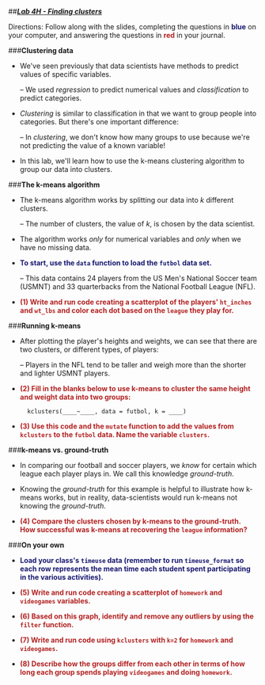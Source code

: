 ##***<u>Lab 4H - Finding clusters</u>***

Directions: Follow along with the slides, completing the questions in <span style="color:midnightblue;">**blue**</span> on your computer, and answering the questions in <span style="color:firebrick;">**red**</span> in your journal.

###**Clustering data**
* We've seen previously that data scientists have methods to predict values of specific
variables.

    – We used *regression* to predict numerical values and *classification* to predict
    categories.

* *Clustering* is similar to classification in that we want to group people into categories. But there's one important difference:

    – In *clustering*, we don't know how many groups to use because we're not predicting
    the value of a known variable!

* In this lab, we'll learn how to use the k-means clustering algorithm to group our data into
clusters.

###**The k-means algorithm**
* The k-means algorithm works by splitting our data into *k* different clusters.

    – The number of clusters, the value of *k*, is chosen by the data scientist.

* The algorithm works *only* for numerical variables and *only* when we have no missing data.

* <span style="color:midnightblue;">**To start, use the ```data``` function to load the ```futbol``` data set.**</span>

    – This data contains 24 players from the US Men's National Soccer team (USMNT)
    and 33 quarterbacks from the National Football League (NFL).

* <span style="color:firebrick;">**(1) Write and run code creating a scatterplot of the players' ```ht_inches``` and ```wt_lbs``` and color each dot based on the ```league``` they play for.**</span>

###**Running k-means**
* After plotting the player's heights and weights, we can see that there are two clusters, or
different types, of players:

    – Players in the NFL tend to be taller and weigh more than the shorter and lighter
    USMNT players.

* <span style="color:firebrick;">**(2) Fill in the blanks below to use k-means to cluster the same height and weight data into two
groups:**</span>

        kclusters(____~____, data = futbol, k = ____)

* <span style="color:firebrick;">**(3) Use this code and the ```mutate``` function to add the values from ```kclusters``` to the ```futbol```
data. Name the variable ```clusters```.**</span>

###**k-means vs. ground-truth**
* In comparing our football and soccer players, we *know* for certain which league each player
plays in. We call this knowledge *ground-truth*.

* Knowing the *ground-truth* for this example is helpful to illustrate how k-means works, but in reality, data-scientists would run k-means not knowing the *ground-truth*.

* <span style="color:firebrick;">**(4) Compare the clusters chosen by k-means to the ground-truth. How successful was k-means
at recovering the ```league``` information?**</span>

###**On your own**
* <span style="color:midnightblue;">**Load your class's ```timeuse``` data (remember to run ```timeuse_format``` so each row represents the mean time each student spent participating in the various activities).**</span>

* <span style="color:firebrick;">**(5) Write and run code creating a scatterplot of ```homework``` and ```videogames``` variables.**</span>

* <span style="color:firebrick;">**(6) Based on this graph, identify and remove any outliers by using the ```filter``` function.**</span>

* <span style="color:firebrick;">**(7) Write and run code using ```kclusters``` with ```k=2``` for ```homework``` and ```videogames```.**</span>

* <span style="color:firebrick;">**(8) Describe how the groups differ from each other in terms of how long each
group spends playing ```videogames``` and doing ```homework```.**</span>